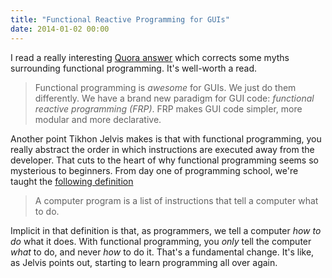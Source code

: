 ```yaml
---
title: "Functional Reactive Programming for GUIs"
date: 2014-01-02 00:00
---
```


<import><p>I read a really interesting <a href="http://www.quora.com/Functional-Programming/What-are-some-false-beliefs-about-functional-programming-and-functional-programming-languages/answer/Tikhon-Jelvis?srid=YMS&amp;share=1">Quora answer</a> which corrects some myths surrounding functional programming. It's well-worth a read. </p>

<blockquote>
  <p>Functional programming is <em>awesome</em> for GUIs. We just do them differently. We have a brand new paradigm for GUI code: <em>functional reactive programming (FRP)</em>. FRP makes GUI code simpler, more modular and more declarative. </p>
</blockquote>

<p>Another point Tikhon Jelvis makes is that with functional programming, you really abstract the order in which instructions are executed away from the developer. That cuts to the heart of why functional programming seems so mysterious to beginners. From day one of programming school, we're taught the <a href="http://simple.wikipedia.org/wiki/Computer_program">following definition</a></p>

<blockquote>
  <p>A computer program is a list of instructions that tell a computer what to do.</p>
</blockquote>

<p>Implicit in that definition is that, as programmers, we tell a computer <em>how to do</em> what it does. With functional programming, you <em>only</em> tell the computer <em>what</em> to do, and never <em>how</em> to do it. That's a fundamental change. It's like, as Jelvis points out, starting to learn programming all over again. </p></import>

<!-- more -->

